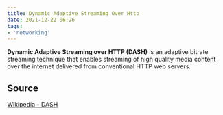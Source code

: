 ```yaml
---
title: Dynamic Adaptive Streaming Over Http
date: 2021-12-22 06:26
tags:
- 'networking'
---
```


**Dynamic Adaptive Streaming over HTTP (DASH)** is an adaptive bitrate streaming
technique that enables streaming of high quality media content over the internet
delivered from conventional HTTP web servers. 

## Source

[Wikipedia - DASH](https://en.wikipedia.org/wiki/Dynamic_Adaptive_Streaming_over_HTTP)
